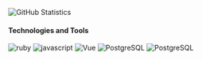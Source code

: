 ![GitHub Statistics](https://github-readme-stats.vercel.app/api?username=phaedryx&count_private=true&show_icons=true&bg_color=434A54&icon_color=FFCE54&title_color=77B6FF&text_color=F5F7FA)

#### Technologies and Tools

![ruby](https://img.shields.io/badge/Ruby-Language-b71508?logo=ruby) ![javascript](https://img.shields.io/badge/JavaScript-Language-f7df1e?logo=javascript) ![Vue](https://img.shields.io/badge/Vue-Framework-3fb27f?logo=vue.js) ![PostgreSQL](https://img.shields.io/badge/PostgreSQL-Database-31648c?logo=postgresql) ![PostgreSQL](https://img.shields.io/badge/Redis-Database-dc382d?logo=redis)
